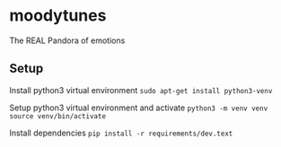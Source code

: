 # moodytunes
The REAL Pandora of emotions

## Setup
Install python3 virtual environment
`sudo apt-get install python3-venv`

Setup python3 virtual environment and activate
`python3 -m venv venv`
`source venv/bin/activate`

Install dependencies
`pip install -r requirements/dev.text`
